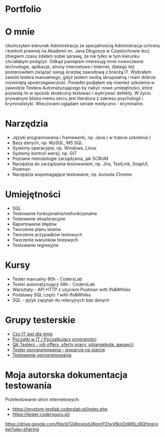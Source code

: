 # Portfolio

# O mnie
Ukończyłam kierunek Administracja ze specjalnością Administracja ochrony i kontroli prawnej na Akademii im. Jana Długosza w Częstochowie lecz zbiegiem czasu zdałam sobie sprawę, że nie tylko w tym kierunku chciałabym podążyć. Odkąd pamiętam interesują mnie nowoczesne technologie, aplikacje, strony internetowe i Internet, dlatego też postanowiłam związać swoją ścieżkę zawodową z branżą IT. Wybrałam zawód testera manualnego, gdyż jestem osobą skrupulatną i mam dobrze rozwiniętą spostrzegawczość. Ponadto podjęłam się również szkolenia w zawodzie Testera Automatyzującego by nabyć nowe umiejętności, które pozwolą mi w sposób skuteczny testować i wykrywać defekty.
W życiu prywatnym bliska memu sercu jest literatura z zakresu psychologii i kryminalistyki. Wieczorami oglądam seriale medyczno - kryminalne.

# Narzędzia


* Języki programowania i frameworki, np. Java ( w trakcie szkolenia )
* Bazy danych, np. MySQL, MS SQL
* Systemy operacyjne, np. Windows, Linux
* Systemy kontroli wersji, np. GIT
* Poznane metodologie zarządzania, jak SCRUM
* Narzędzia do zarządzania testowaniem, np. Jira, TestLink, SoapUI, Postman 
* Narzędzia wspomagające testowanie, np. konsola Chrome

# Umiejętności

* SQL
* Testowanie funkcjonalne/niefunkcjonalne
* Testowanie eksploracyjne
* Raportowanie błędów
* Tworzenie planu testów
* Tworzenie przypadków testowych
* Tworzenie warunków testowych
* Testowanie regresyjne

# Kursy

* Tester manualny 80h - CodersLab
* Tester automatyzujący 48h - CodersLab
* Warsztaty - API HTTP z użyciem Postman with Ifs&Whiles
* Podstawy SQL część 1 with Ifs&Whiles
* SQL - język zapytań do relacyjnych baz danych 

# Grupy testerskie

* [Czy IT jest dla mnie](https://www.facebook.com/groups/czyitjestdlamnie/)
* [Początki w IT / Początkujący programiści](https://www.facebook.com/groups/230368861092484/)
* [QA Testers - job offers, oferty pracy, jobangebote, вакансії](https://www.facebook.com/groups/808752555920542/)
* [Tester oprogramowania - wsparcie na starcie](https://www.facebook.com/groups/testeroprogramowania/)
* [Testowanie oprogramowania](https://www.facebook.com/groups/TestowanieOprogramowania/)


# Moja autorska dokumentacja testowania

Przetestowanie stron internetowych:

* https://mystore-testlab.coderslab.pl/index.php
* https://tester.codersguru.pl/

https://drive.google.com/file/d/124hceoidJ8pnrPZhxVBotZpW6LzRQfmg/view?usp=sharing 
